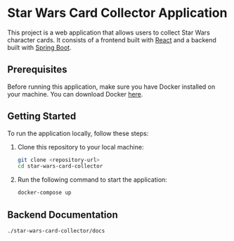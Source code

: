 # Star Wars Card Collector Application

This project is a web application that allows users to collect Star Wars character cards. It consists of a frontend built with [React](https://reactjs.org/) and a backend built with [Spring Boot](https://spring.io/projects/spring-boot).

## Prerequisites

Before running this application, make sure you have Docker installed on your machine. You can download Docker [here](https://www.docker.com/get-started).

## Getting Started

To run the application locally, follow these steps:

1. Clone this repository to your local machine:

   ```bash
   git clone <repository-url>
   cd star-wars-card-collector
   ```

2. Run the following command to start the application:

   ```bash
   docker-compose up
   ```

## Backend Documentation
```./star-wars-card-collector/docs```